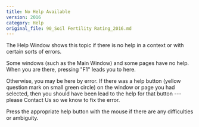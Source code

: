 ```yaml
---
title: No Help Available
version: 2016
category: Help
original_file: 90_Soil Fertility Rating_2016.md
---
```


The Help Window shows this topic if there is no help in a context or
with certain sorts of errors.

Some windows (such as the Main Window) and some
pages have no help. When you are there, pressing "F1" leads you to here.

Otherwise, you may be here by error. If there was a help button (yellow
question mark on small green circle) on the window or page you had
selected, then you should have been lead to the help for that button ---
please Contact Us so we know to fix the error.

Press the appropriate help button with the mouse if there are any
difficulties or ambiguity.